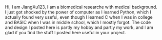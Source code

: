 Hi, I am JiangXu123, I am a biomedical researche with medical background. I just got shocked by the power of computer as I learned Python, which I actually found very useful, even though
I learned C when I was in college and BASIC when I was in middle school, which I mostly forgot. The code and design I posted here is partly my hobby and partly my work, and I am glad if you 
find the stuff I posted here useful in your project. 


<!---
JiangXu123/JiangXu123 is a ✨ special ✨ repository because its `README.md` (this file) appears on your GitHub profile.
You can click the Preview link to take a look at your changes.
--->
